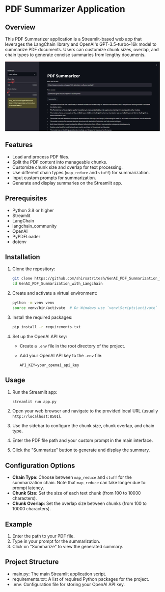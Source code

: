 # PDF Summarizer Application

## Overview

This PDF Summarizer application is a Streamlit-based web app that leverages the LangChain library and OpenAI's GPT-3.5-turbo-16k model to summarize PDF documents. Users can customize chunk sizes, overlap, and chain types to generate concise summaries from lengthy documents.

![](sample.jpg)

## Features

- Load and process PDF files.
- Split the PDF content into manageable chunks.
- Customize chunk size and overlap for text processing.
- Use different chain types (`map_reduce` and `stuff`) for summarization.
- Input custom prompts for summarization.
- Generate and display summaries on the Streamlit app.

## Prerequisites

- Python 3.8 or higher
- Streamlit
- LangChain
- langchain_community
- OpenAI
- PyPDFLoader
- dotenv

## Installation

1. Clone the repository:

    ```bash
    git clone https://github.com/shirsatritesh/GenAI_PDF_Summarization_with_Langchain
    cd GenAI_PDF_Summarization_with_Langchain
    ```

2. Create and activate a virtual environment:

    ```bash
    python -m venv venv
    source venv/bin/activate  # On Windows use `venv\Scripts\activate`
    ```

3. Install the required packages:

    ```bash
    pip install -r requirements.txt
    ```

4. Set up the OpenAI API key:

    - Create a `.env` file in the root directory of the project.
    - Add your OpenAI API key to the `.env` file:

      ```env
      API_KEY=your_openai_api_key
      ```

## Usage

1. Run the Streamlit app:

    ```bash
    streamlit run app.py
    ```

2. Open your web browser and navigate to the provided local URL (usually `http://localhost:8501`).

3. Use the sidebar to configure the chunk size, chunk overlap, and chain type.

4. Enter the PDF file path and your custom prompt in the main interface.

5. Click the "Summarize" button to generate and display the summary.

## Configuration Options

- **Chain Type**: Choose between `map_reduce` and `stuff` for the summarization chain. Note that `map_reduce` can take longer due to prompt latency.
- **Chunk Size**: Set the size of each text chunk (from 100 to 10000 characters).
- **Chunk Overlap**: Set the overlap size between chunks (from 100 to 10000 characters).

## Example

1. Enter the path to your PDF file.
2. Type in your prompt for the summarization.
3. Click on "Summarize" to view the generated summary.

## Project Structure

- main.py: The main Streamlit application script.
- requirements.txt: A list of required Python packages for the project.
- .env: Configuration file for storing your OpenAI API key.
